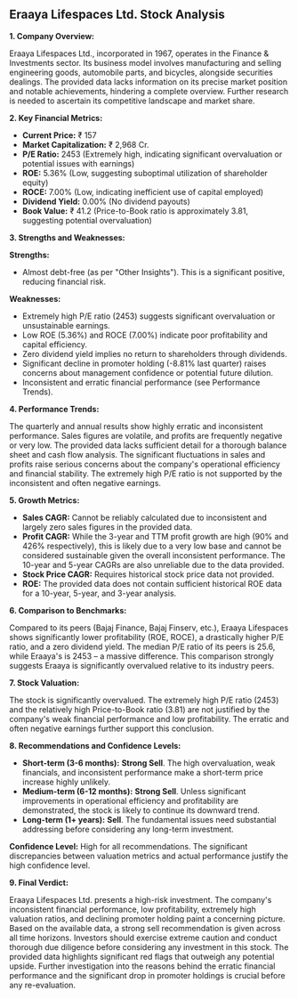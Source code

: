 ## Eraaya Lifespaces Ltd. Stock Analysis

**1. Company Overview:**

Eraaya Lifespaces Ltd., incorporated in 1967, operates in the Finance & Investments sector.  Its business model involves manufacturing and selling engineering goods, automobile parts, and bicycles, alongside securities dealings.  The provided data lacks information on its precise market position and notable achievements, hindering a complete overview.  Further research is needed to ascertain its competitive landscape and market share.

**2. Key Financial Metrics:**

* **Current Price:** ₹ 157
* **Market Capitalization:** ₹ 2,968 Cr.
* **P/E Ratio:** 2453 (Extremely high, indicating significant overvaluation or potential issues with earnings)
* **ROE:** 5.36% (Low, suggesting suboptimal utilization of shareholder equity)
* **ROCE:** 7.00% (Low, indicating inefficient use of capital employed)
* **Dividend Yield:** 0.00% (No dividend payouts)
* **Book Value:** ₹ 41.2 (Price-to-Book ratio is approximately 3.81, suggesting potential overvaluation)


**3. Strengths and Weaknesses:**

**Strengths:**

* Almost debt-free (as per "Other Insights"). This is a significant positive, reducing financial risk.

**Weaknesses:**

* Extremely high P/E ratio (2453) suggests significant overvaluation or unsustainable earnings.
* Low ROE (5.36%) and ROCE (7.00%) indicate poor profitability and capital efficiency.
* Zero dividend yield implies no return to shareholders through dividends.
* Significant decline in promoter holding (-8.81% last quarter) raises concerns about management confidence or potential future dilution.
* Inconsistent and erratic financial performance (see Performance Trends).


**4. Performance Trends:**

The quarterly and annual results show highly erratic and inconsistent performance.  Sales figures are volatile, and profits are frequently negative or very low.  The provided data lacks sufficient detail for a thorough balance sheet and cash flow analysis.  The significant fluctuations in sales and profits raise serious concerns about the company's operational efficiency and financial stability.  The extremely high P/E ratio is not supported by the inconsistent and often negative earnings.

**5. Growth Metrics:**

* **Sales CAGR:**  Cannot be reliably calculated due to inconsistent and largely zero sales figures in the provided data.
* **Profit CAGR:**  While the 3-year and TTM profit growth are high (90% and 426% respectively), this is likely due to a very low base and cannot be considered sustainable given the overall inconsistent performance. The 10-year and 5-year CAGRs are also unreliable due to the data provided.
* **Stock Price CAGR:** Requires historical stock price data not provided.
* **ROE:** The provided data does not contain sufficient historical ROE data for a 10-year, 5-year, and 3-year analysis.


**6. Comparison to Benchmarks:**

Compared to its peers (Bajaj Finance, Bajaj Finserv, etc.), Eraaya Lifespaces shows significantly lower profitability (ROE, ROCE), a drastically higher P/E ratio, and a zero dividend yield.  The median P/E ratio of its peers is 25.6, while Eraaya's is 2453 – a massive difference.  This comparison strongly suggests Eraaya is significantly overvalued relative to its industry peers.

**7. Stock Valuation:**

The stock is significantly overvalued. The extremely high P/E ratio (2453) and the relatively high Price-to-Book ratio (3.81) are not justified by the company's weak financial performance and low profitability.  The erratic and often negative earnings further support this conclusion.

**8. Recommendations and Confidence Levels:**

* **Short-term (3-6 months):** **Strong Sell**.  The high overvaluation, weak financials, and inconsistent performance make a short-term price increase highly unlikely.
* **Medium-term (6-12 months):** **Strong Sell**.  Unless significant improvements in operational efficiency and profitability are demonstrated, the stock is likely to continue its downward trend.
* **Long-term (1+ years):** **Sell**.  The fundamental issues need substantial addressing before considering any long-term investment.

**Confidence Level:** High for all recommendations.  The significant discrepancies between valuation metrics and actual performance justify the high confidence level.


**9. Final Verdict:**

Eraaya Lifespaces Ltd. presents a high-risk investment.  The company's inconsistent financial performance, low profitability, extremely high valuation ratios, and declining promoter holding paint a concerning picture.  Based on the available data, a strong sell recommendation is given across all time horizons.  Investors should exercise extreme caution and conduct thorough due diligence before considering any investment in this stock.  The provided data highlights significant red flags that outweigh any potential upside.  Further investigation into the reasons behind the erratic financial performance and the significant drop in promoter holdings is crucial before any re-evaluation.
